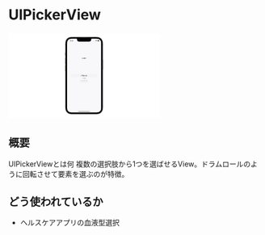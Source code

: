 # UIPickerView
<!-- GIF -->
<img src="UIPickerView.gif" width="300">

## 概要
UIPickerViewとは何
複数の選択肢から1つを選ばせるView。ドラムロールのように回転させて要素を選ぶのが特徴。

## どう使われているか
- ヘルスケアアプリの血液型選択

<!--## 前提知識 -->
<!--- [snippet名](https://githubの個別readmeへのリンク)-->
<!---->
<!--## 関連-->
<!--- [snippet名](https://githubの個別readmeへのリンク)-->
